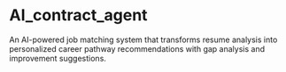 # AI_contract_agent
An AI-powered job matching system that transforms resume analysis into personalized career pathway recommendations with gap analysis and improvement suggestions.
